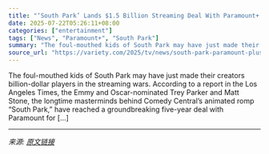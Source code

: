 ```yaml
---
title: "‘South Park’ Lands $1.5 Billion Streaming Deal With Paramount+: Report"
date: 2025-07-22T05:26:11+08:00
categories: ["entertainment"]
tags: ["News", "Paramount+", "South Park"]
summary: "The foul-mouthed kids of South Park may have just made their creators billion-dollar players in the streaming wars. According to a report in the Los Angeles Times, the Emmy and Oscar-nominated Trey Pa"
source_url: "https://variety.com/2025/tv/news/south-park-paramount-plus-billion-dollar-deal-1236466524/"
---
```


The foul-mouthed kids of South Park may have just made their creators billion-dollar players in the streaming wars. According to a report in the Los Angeles Times, the Emmy and Oscar-nominated Trey Parker and Matt Stone, the longtime masterminds behind Comedy Central’s animated romp “South Park,” have reached a groundbreaking five-year deal with Paramount for [&#8230;]

---

*来源: [原文链接](https://variety.com/2025/tv/news/south-park-paramount-plus-billion-dollar-deal-1236466524/)*
